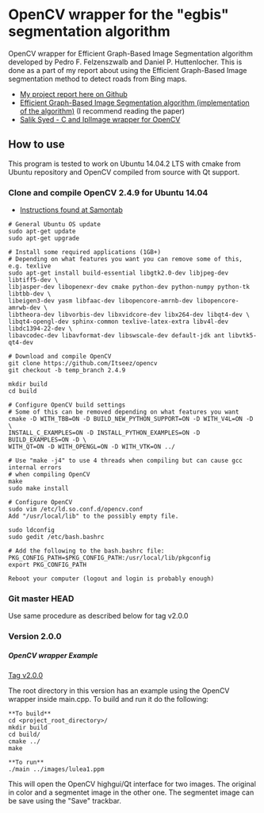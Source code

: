 OpenCV wrapper for the "egbis" segmentation algorithm
=====================================================
OpenCV wrapper for Efficient Graph-Based Image Segmentation algorithm developed
by Pedro F. Felzenszwalb and Daniel P. Huttenlocher. This is done as a part of
my report about using the Efficient Graph-Based Image segmentation method to
detect roads from Bing maps.

* [My project report here on
  Github](https://github.com/christofferholmstedt/maa507-report-mathematics-behind-internet)
* [Efficient Graph-Based Image Segmentation
  algorithm (implementation of the algorithm)](http://cs.brown.edu/~pff/segment/) (I recommend reading the paper)
* [Salik Syed - C and IplImage wrapper for OpenCV](https://github.com/saliksyed/OpenCVGraphSegmentation)

How to use
----------
This program is tested to work on Ubuntu 14.04.2 LTS with cmake from Ubuntu
repository and OpenCV compiled from source with Qt support.

### Clone and compile OpenCV 2.4.9 for Ubuntu 14.04
* [Instructions found at Samontab](http://www.samontab.com/web/2014/06/installing-opencv-2-4-9-in-ubuntu-14-04-lts/)

```
# General Ubuntu OS update
sudo apt-get update
sudo apt-get upgrade

# Install some required applications (1GB+)
# Depending on what features you want you can remove some of this, e.g. texlive
sudo apt-get install build-essential libgtk2.0-dev libjpeg-dev libtiff5-dev \
libjasper-dev libopenexr-dev cmake python-dev python-numpy python-tk libtbb-dev \
libeigen3-dev yasm libfaac-dev libopencore-amrnb-dev libopencore-amrwb-dev \
libtheora-dev libvorbis-dev libxvidcore-dev libx264-dev libqt4-dev \
libqt4-opengl-dev sphinx-common texlive-latex-extra libv4l-dev libdc1394-22-dev \
libavcodec-dev libavformat-dev libswscale-dev default-jdk ant libvtk5-qt4-dev
```

```
# Download and compile OpenCV
git clone https://github.com/Itseez/opencv
git checkout -b temp_branch 2.4.9

mkdir build
cd build

# Configure OpenCV build settings
# Some of this can be removed depending on what features you want
cmake -D WITH_TBB=ON -D BUILD_NEW_PYTHON_SUPPORT=ON -D WITH_V4L=ON -D \
INSTALL_C_EXAMPLES=ON -D INSTALL_PYTHON_EXAMPLES=ON -D BUILD_EXAMPLES=ON -D \
WITH_QT=ON -D WITH_OPENGL=ON -D WITH_VTK=ON ../

# Use "make -j4" to use 4 threads when compiling but can cause gcc internal errors
# when compiling OpenCV
make
sudo make install

# Configure OpenCV
sudo vim /etc/ld.so.conf.d/opencv.conf
Add "/usr/local/lib" to the possibly empty file.

sudo ldconfig
sudo gedit /etc/bash.bashrc

# Add the following to the bash.bashrc file:
PKG_CONFIG_PATH=$PKG_CONFIG_PATH:/usr/local/lib/pkgconfig
export PKG_CONFIG_PATH

Reboot your computer (logout and login is probably enough)
```
### Git master HEAD
Use same procedure as described below for tag v2.0.0

### Version 2.0.0
##### OpenCV wrapper Example
[Tag
v2.0.0](https://github.com/christofferholmstedt/opencv-wrapper-egbis/tree/v2.0.0)

The root directory in this version has an example using the OpenCV wrapper
inside main.cpp. To build and run it do the following:

    **To build**
    cd <project_root_directory>/
    mkdir build
    cd build/
    cmake ../
    make

    **To run**
    ./main ../images/lulea1.ppm

This will open the OpenCV highgui/Qt interface for two images. The original
in color and a segmentet image in the other one. The segmentet image can
be save using the "Save" trackbar.
